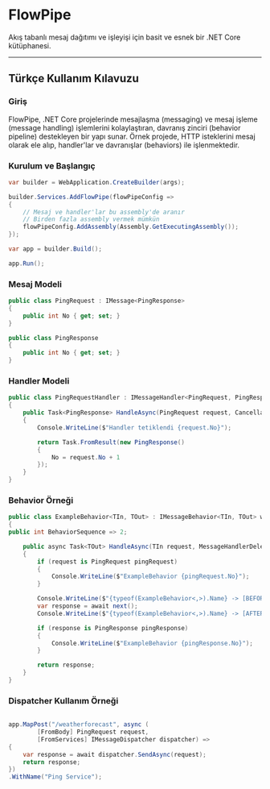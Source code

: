 ﻿# FlowPipe

Akış tabanlı mesaj dağıtımı ve işleyişi için basit ve esnek bir .NET Core kütüphanesi.

---

## Türkçe Kullanım Kılavuzu

### Giriş

FlowPipe, .NET Core projelerinde mesajlaşma (messaging) ve mesaj işleme (message handling) işlemlerini kolaylaştıran,
davranış zinciri (behavior pipeline) destekleyen bir yapı sunar. Örnek projede, HTTP isteklerini mesaj olarak ele alıp,
handler'lar ve davranışlar (behaviors) ile işlenmektedir.

### Kurulum ve Başlangıç

```csharp
var builder = WebApplication.CreateBuilder(args);

builder.Services.AddFlowPipe(flowPipeConfig =>
{
    // Mesaj ve handler'lar bu assembly'de aranır
    // Birden fazla assembly vermek mümkün
    flowPipeConfig.AddAssembly(Assembly.GetExecutingAssembly()); 
});

var app = builder.Build();

app.Run();
```

### Mesaj Modeli

```csharp
public class PingRequest : IMessage<PingResponse>
{
    public int No { get; set; }
}

```

```csharp
public class PingResponse
{
    public int No { get; set; }
}
```

### Handler Modeli

```csharp
public class PingRequestHandler : IMessageHandler<PingRequest, PingResponse>
{
    public Task<PingResponse> HandleAsync(PingRequest request, CancellationToken ct = default)
    {
        Console.WriteLine($"Handler tetiklendi {request.No}");

        return Task.FromResult(new PingResponse()
        {
            No = request.No + 1
        });
    }
}
```

### Behavior Örneği

```csharp
public class ExampleBehavior<TIn, TOut> : IMessageBehavior<TIn, TOut> where TIn : IMessage<TOut>
{
public int BehaviorSequence => 2;

    public async Task<TOut> HandleAsync(TIn request, MessageHandlerDelegate<TOut> next, CancellationToken ct)
    {
        if (request is PingRequest pingRequest)
        {
            Console.WriteLine($"ExampleBehavior {pingRequest.No}");
        }

        Console.WriteLine($"{typeof(ExampleBehavior<,>).Name} -> [BEFORE] Handling {typeof(TIn).Name}");
        var response = await next();
        Console.WriteLine($"{typeof(ExampleBehavior<,>).Name} -> [AFTER] Handled {typeof(TOut).Name}");

        if (response is PingResponse pingResponse)
        {
            Console.WriteLine($"ExampleBehavior {pingResponse.No}");
        }

        return response;
    }
}
```

### Dispatcher Kullanım Örneği

```csharp

app.MapPost("/weatherforecast", async (
        [FromBody] PingRequest request,
        [FromServices] IMessageDispatcher dispatcher) =>
{
    var response = await dispatcher.SendAsync(request);
    return response;
})
.WithName("Ping Service");
```
